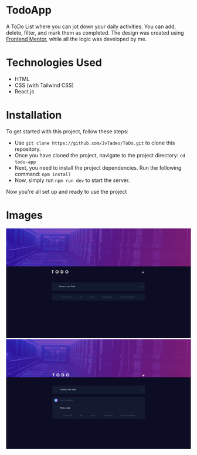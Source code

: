 # TodoApp
A ToDo List where you can jot down your daily activities. You can add, delete, filter, and mark them as completed. The design was created using [Frontend Mentor](https://www.frontendmentor.io/challenges), while all the logic was developed by me.

# Technologies Used
- HTML
- CSS (with Tailwind CSS)
- React.js

# Installation
To get started with this project, follow these steps:
- Use `git clone https://github.com/JvTadeo/ToDo.git` to clone this repository.
- Once you have cloned the project, navigate to the project directory: `cd todo-app`
- Next, you need to install the project dependencies. Run the following command: `npm install`
- Now, simply run `npm run dev` to start the server.

Now you're all set up and ready to use the project

# Images
<img src="./src/assets/img/Todo_Preview.png" width="650">

<img src="./src/assets/img/Todo_Preview_Tasks.png" width="650">